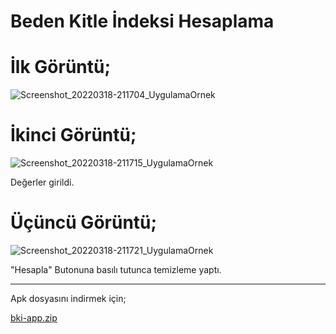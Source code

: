 # Beden Kitle İndeksi Hesaplama

# İlk Görüntü;
![Screenshot_20220318-211704_UygulamaOrnek](https://user-images.githubusercontent.com/76450122/159061508-5be42420-3fe0-499b-a95a-7de223b1b3f5.jpg)

# İkinci Görüntü;
![Screenshot_20220318-211715_UygulamaOrnek](https://user-images.githubusercontent.com/76450122/159061760-68578679-2cd3-47e2-823f-0d3cab3658c5.jpg)

Değerler girildi.

# Üçüncü Görüntü;
![Screenshot_20220318-211721_UygulamaOrnek](https://user-images.githubusercontent.com/76450122/159061875-c1d57f1a-5304-4bed-87c5-5270440862b8.jpg)

"Hesapla" Butonuna basılı tutunca temizleme yaptı.

---
Apk dosyasını indirmek için;

[bki-app.zip](https://github.com/enqinsel/Kotlin-First-App---BK-/files/8306832/bki-app.zip)
